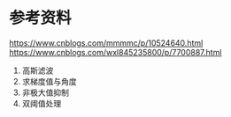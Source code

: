 # 参考资料
https://www.cnblogs.com/mmmmc/p/10524640.html
https://www.cnblogs.com/wxl845235800/p/7700887.html
1. 高斯滤波
2. 求梯度值与角度
3. 非极大值抑制
4. 双阈值处理
